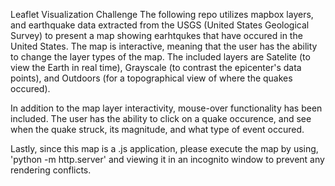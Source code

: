 Leaflet Visualization Challenge
The following repo utilizes mapbox layers, and earthquake data extracted from the USGS (United States Geological Survey) to present a map showing earhtqukes that have occured in the United States. The map is interactive, meaning that the user has the ability to change the layer types of the map. The included layers are Satelite (to view the Earth in real time), Grayscale (to contrast the epicenter's data points), and Outdoors (for a topographical view of where the quakes occured).

In addition to the map layer interactivity, mouse-over functionality has been included. The user has the ability to click on a quake occurence, and see when the quake struck, its magnitude, and what type of event occured.

Lastly, since this map is a .js application, please execute the map by using, 'python -m http.server' and viewing it in an incognito window to prevent any rendering conflicts.
